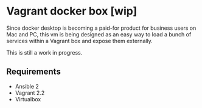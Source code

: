 # Vagrant docker box [wip]

Since docker desktop is becoming a paid-for product for business users on Mac and PC, this
vm is being designed as an easy way to load a bunch of services within a Vagrant box and 
expose them externally.

This is still a work in progress.

## Requirements
 - Ansible 2
 - Vagrant 2.2
 - Virtualbox
